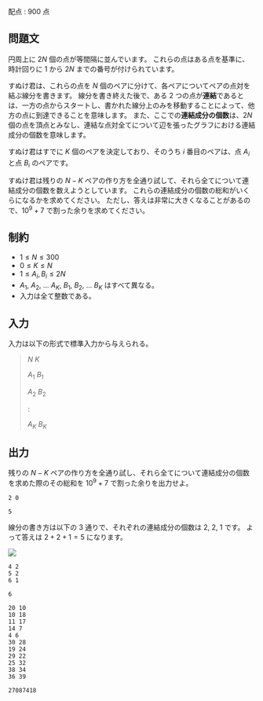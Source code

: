配点 : $900$ 点

## 問題文

円周上に $2N$ 個の点が等間隔に並んでいます。
これらの点はある点を基準に、時計回りに $1$ から $2N$ までの番号が付けられています。

すぬけ君は、これらの点を $N$ 個のペアに分けて、各ペアについてペアの点対を結ぶ線分を書きます。
線分を書き終えた後で、ある $2$ つの点が**連結**であるとは、一方の点からスタートし、書かれた線分上のみを移動することによって、他方の点に到達できることを意味します。
また、ここでの**連結成分の個数**は、$2N$ 個の点を頂点とみなし、連結な点対全てについて辺を張ったグラフにおける連結成分の個数を意味します。

すぬけ君はすでに $K$ 個のペアを決定しており、そのうち $i$ 番目のペアは、点 $A_i$ と点 $B_i$ のペアです。

すぬけ君は残りの $N-K$ ペアの作り方を全通り試して、それら全てについて連結成分の個数を数えようとしています。
これらの連結成分の個数の総和がいくらになるかを求めてください。
ただし、答えは非常に大きくなることがあるので、$10^9+7$ で割った余りを求めてください。

## 制約

- $1 \leq N \leq 300$
- $0 \leq K \leq N$
- $1 \leq A_i,B_i \leq 2N$
- $A_1,\ A_2,\ ...\ A_K,\ B_1,\ B_2,\ ...\ B_K$ はすべて異なる。
- 入力は全て整数である。

## 入力

入力は以下の形式で標準入力から与えられる。

> $N$ $K$
> 
> $A_1$ $B_1$
> 
> $A_2$ $B_2$
> 
> $:$
> 
> $A_K$ $B_K$

## 出力

残りの $N-K$ ペアの作り方を全通り試し、それら全てについて連結成分の個数を求めた際のその総和を $10^9+7$ で割った余りを出力せよ。

```input1
2 0
```

```output1
5
```

線分の書き方は以下の $3$ 通りで、それぞれの連結成分の個数は $2$, $2$, $1$ です。
よって答えは $2+2+1=5$ になります。

![](https://img.atcoder.jp/agc028/b5dcbaf5c8caf26b4e7e4915954565f7.png)

```input2
4 2
5 2
6 1
```

```output2
6
```

```input3
20 10
10 18
11 17
14 7
4 6
30 28
19 24
29 22
25 32
38 34
36 39
```

```output3
27087418
```